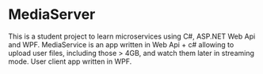 # MediaServer
This is a student project to learn microservices using C#, ASP.NET Web Api and WPF.
MediaService is an app written in Web Api + c# allowing to upload user files, including those > 4GB, and watch them later in streaming mode. User client app written in WPF.
